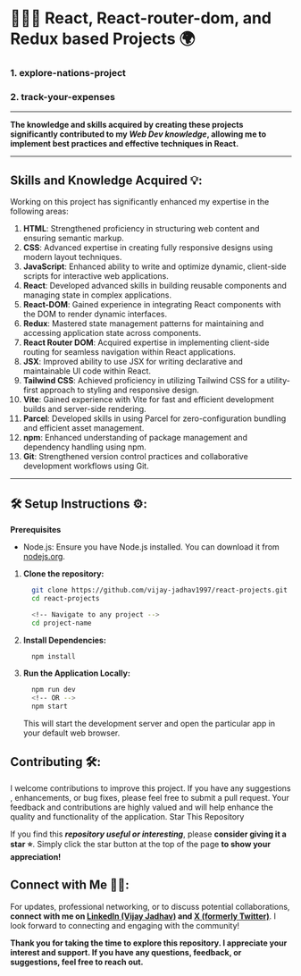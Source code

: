 # 👩🏻‍💻 React, React-router-dom, and Redux based Projects 🌍

### 1. **explore-nations-project**
### 2. **track-your-expenses**

---

**The knowledge and skills acquired by creating these projects significantly contributed to my ***Web Dev knowledge***, allowing me to implement best practices and effective techniques in React.**

---

## Skills and Knowledge Acquired 💡:
Working on this project has significantly enhanced my expertise in the following areas:

1.  **HTML**: Strengthened proficiency in structuring web content and ensuring semantic markup.
2.  **CSS**: Advanced expertise in creating fully responsive designs using modern layout techniques.
3.  **JavaScript**: Enhanced ability to write and optimize dynamic, client-side scripts for interactive web applications.
4.  **React**: Developed advanced skills in building reusable components and managing state in complex applications.
5.  **React-DOM**: Gained experience in integrating React components with the DOM to render dynamic interfaces.
6.  **Redux**: Mastered state management patterns for maintaining and accessing application state across components.
7.  **React Router DOM**: Acquired expertise in implementing client-side routing for seamless navigation within React applications.
8.  **JSX**: Improved ability to use JSX for writing declarative and maintainable UI code within React.
9.  **Tailwind CSS**: Achieved proficiency in utilizing Tailwind CSS for a utility-first approach to styling and responsive design.
10.  **Vite**: Gained experience with Vite for fast and efficient development builds and server-side rendering.
11.  **Parcel**: Developed skills in using Parcel for zero-configuration bundling and efficient asset management.
12.  **npm**: Enhanced understanding of package management and dependency handling using npm.
13.  **Git**: Strengthened version control practices and collaborative development workflows using Git.

--- 


## 🛠 Setup Instructions ⚙:
**Prerequisites**
- Node.js: Ensure you have Node.js installed. You can download it from [nodejs.org]('https://nodejs.org').

1. **Clone the repository:**
    ```sh
      git clone https://github.com/vijay-jadhav1997/react-projects.git
      cd react-projects

      <!-- Navigate to any project -->
      cd project-name
    ```

2. **Install Dependencies:**
    ```sh
      npm install
    ```

3. **Run the Application Locally:**
    ```sh
      npm run dev
      <!-- OR -->
      npm start
    ```
    This will start the development server and open the particular app in your default web browser.



## Contributing 🛠️:

I welcome contributions to improve this project. If you have any suggestions , enhancements, or bug fixes, please feel free to submit a pull request. Your feedback and contributions are highly valued and will help enhance the quality and functionality of the application.
 Star This Repository

If you find this ***repository useful or interesting***, please **consider giving it a star ⭐**. Simply click the star button at the top of the page **to show your appreciation!**


##  Connect with Me 🤝🏻:

For updates, professional networking, or to discuss potential collaborations, **connect with me on [LinkedIn (Vijay Jadhav)](https://www.linkedin.com/in/vijay-jadhav1997) and [X (formerly Twitter)](https://x.com/VijayJadha93653)**. I look forward to connecting and engaging with the community!

**Thank you for taking the time to explore this repository. I appreciate your interest and support. If you have any questions, feedback, or suggestions, feel free to reach out.**
